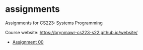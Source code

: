 # assignments
Assignments for CS223: Systems Programming

Course website: https://brynmawr-cs223-s22.github.io/website/

* [Assignment 00](https://brynmawr-cs223-s22.github.io/website/assts/asst00.html)
